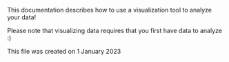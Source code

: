 This documentation describes how to use a visualization tool to analyze your data!

Please note that visualizing data requires that you first have data to analyze :)

This file was created on 1 January 2023
